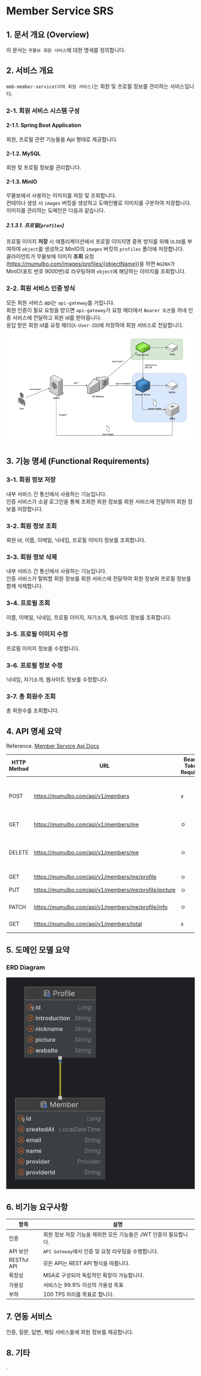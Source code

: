 # Member Service SRS

## 1. 문서 개요 (Overview)

이 문서는 `무물보 회원 서비스`에 대한 명세를 정의합니다.

## 2. 서비스 개요

`mmb-member-service(이하 회원 서비스)`는 회원 및 프로필 정보를 관리하는 서비스입니다.

### 2-1. 회원 서비스 시스템 구성

#### 2-1.1. Spring Boot Application

회원, 프로필 관련 기능들을 Api 형태로 제공합니다.

#### 2-1.2. MySQL

회원 및 프로필 정보를 관리합니다.

#### 2-1.3. MinIO

무물보에서 사용하는 이미지를 저장 및 조회합니다.  
컨테이너 생성 시 `images` 버킷을 생성하고 도메인별로 이미지를 구분하여 저장합니다.  
이미지를 관리하는 도메인은 다음과 같습니다.

##### 2.1.3.1. 프로필(`profiles`)

프로필 이미지 **저장** 시 애플리케이션에서 프로필 이미지명 중복 방지를 위해 `ULID`를 부여하여 `object`를 생성하고 MinIO의 `images` 버킷의 `profiles` 폴더에 저장합니다.  
클라이언트가 무물보에 이미지 **조회** 요청(https://mumulbo.com/images/profiles/{objectName})을 하면 `NGINX`가 MinIO(포트 번호 9000번)로 라우팅하여 `object`에 해당하는 이미지를 조회합니다.

### 2-2. 회원 서비스 인증 방식

모든 회원 서비스 api는 `api-gateway`를 거칩니다.  
회원 인증이 필요 요청을 받으면 `api-gateway`가 요청 헤더에서 `Bearer 토큰`을 꺼내 인증 서비스에 전달하고 회원 id를 받아옵니다.  
응답 받은 회원 id를 요청 헤더(`X-User-ID`)에 저장하여 회원 서비스로 전달합니다.

![member_architecture.png](../../9_images/member_architecture.png)

## 3. 기능 명세 (Functional Requirements)

### 3-1. 회원 정보 저장

내부 서비스 간 통신에서 사용하는 기능입니다.  
인증 서비스가 소셜 로그인을 통해 조회한 회원 정보를 회원 서비스에 전달하여 회원 정보를 저장합니다.

### 3-2. 회원 정보 조회

회원 id, 이름, 이메일, 닉네임, 프로필 이미지 정보를 조회합니다.

### 3-3. 회원 정보 삭제

내부 서비스 간 통신에서 사용하는 기능입니다.  
인증 서비스가 탈퇴할 회원 정보를 회원 서비스에 전달하여 회원 정보와 프로필 정보를 함께 삭제합니다.

### 3-4. 프로필 조회

이름, 이메일, 닉네임, 프로필 이미지, 자기소개, 웹사이트 정보를 조회합니다.

### 3-5. 프로필 이미지 수정

프로필 이미지 정보를 수정합니다.

### 3-6. 프로필 정보 수정

닉네임, 자기소개, 웹사이트 정보를 수정합니다.

### 3-7. 총 회원수 조회

총 회원수를 조회합니다.

## 4. API 명세 요약

Reference. [Member Service Api Docs](https://github.com/A-OverFlow/mmb-docs/blob/main/0_%ED%94%84%EB%A1%9C%EC%A0%9D%ED%8A%B8_%EA%B4%80%EB%A6%AC/1_%EA%B0%9C%EB%B0%9C/API_Docs/MEMBER_REST_API_Docs.md)

| HTTP Method | URL                                                   | Bearer Token Required | Description | 비고     |
|-------------|-------------------------------------------------------|-----------------------|-------------|--------|
| POST        | https://mumulbo.com/api/v1/members                    | x                     | 회원 정보 저장    | 내부 통신용 |
| GET         | https://mumulbo.com/api/v1/members/me                 | ㅇ                     | 회원 정보 조회    | -      |
| DELETE      | https://mumulbo.com/api/v1/members/me                 | ㅇ                     | 회원 정보 삭제    | 내부 통신용 |
| GET         | https://mumulbo.com/api/v1/members/me/profile         | ㅇ                     | 프로필 조회      | -      |
| PUT         | https://mumulbo.com/api/v1/members/me/profile/picture | ㅇ                     | 프로필 이미지 수정  | -      |
| PATCH       | https://mumulbo.com/api/v1/members/me/profile/info    | ㅇ                     | 프로필 정보 수정   | -      |
| GET         | https://mumulbo.com/api/v1/members/total              | x                     | 총 회원수 조회    | -      |

## 5. 도메인 모델 요약

### ERD Diagram

![member_erd.png](../../9_images/member_erd.png)

## 6. 비기능 요구사항

| 항목          | 설명                                      |
|-------------|-----------------------------------------|
| 인증          | 회원 정보 저장 기능을 제외한 모든 기능들은 JWT 인증이 필요합니다. |
| API 보안      | `API Gateway`에서 인증 및 요청 라우팅을 수행합니다.     |
| RESTful API | 모든 API는 REST API 형식을 따릅니다.              |
| 확장성         | MSA로 구성되어 독립적인 확장이 가능합니다.               |
| 가용성         | 서비스는 99.9% 이상의 가용성 목표                   |
| 부하          | 100 TPS 처리를 목표로 합니다.                    |

## 7. 연동 서비스

인증, 질문, 답변, 채팅 서비스들에 회원 정보를 제공합니다.

## 8. 기타

.
